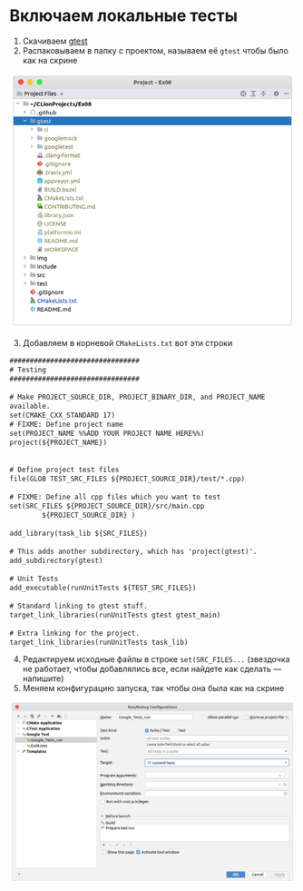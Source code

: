 # Включаем локальные тесты

1. Скачиваем [gtest](https://github.com/google/googletest/archive/release-1.10.0.tar.gz)
2. Распаковываем в папку с проектом, называем её ```gtest``` чтобы было как на скрине

![image1](/images/image1.png)

3. Добавляем в корневой ```CMakeLists.txt``` вот эти строки 

```
################################
# Testing
################################

# Make PROJECT_SOURCE_DIR, PROJECT_BINARY_DIR, and PROJECT_NAME available.
set(CMAKE_CXX_STANDARD 17)
# FIXME: Define project name
set(PROJECT_NAME %%ADD YOUR PROJECT NAME HERE%%)
project(${PROJECT_NAME})


# Define project test files
file(GLOB TEST_SRC_FILES ${PROJECT_SOURCE_DIR}/test/*.cpp)

# FIXME: Define all cpp files which you want to test
set(SRC_FILES ${PROJECT_SOURCE_DIR}/src/main.cpp
        ${PROJECT_SOURCE_DIR} )

add_library(task_lib ${SRC_FILES})

# This adds another subdirectory, which has 'project(gtest)'.
add_subdirectory(gtest)

# Unit Tests
add_executable(runUnitTests ${TEST_SRC_FILES})

# Standard linking to gtest stuff.
target_link_libraries(runUnitTests gtest gtest_main)

# Extra linking for the project.
target_link_libraries(runUnitTests task_lib)

```

4. Редактируем исходные файлы в строке ```set(SRC_FILES...``` (звездочка не работает, чтобы добавлялись все, если найдете как сделать — напишите)
5. Меняем конфигурацию запуска, так чтобы она была как на скрине

![image2](/images/image2.png)
